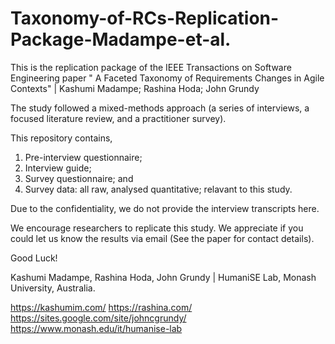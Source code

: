 # Taxonomy-of-RCs-Replication-Package-Madampe-et-al.
This is the replication package of the IEEE Transactions on Software Engineering paper " A Faceted Taxonomy of Requirements Changes in Agile Contexts" | Kashumi Madampe; Rashina Hoda; John Grundy

The study followed a mixed-methods approach (a series of interviews, a focused literature review, and a practitioner survey).

This repository contains,
1. Pre-interview questionnaire;
2. Interview guide;
3. Survey questionnaire; and
4. Survey data: all raw, analysed quantitative;
relavant to this study.

Due to the confidentiality, we do not provide the interview transcripts here.

We encourage researchers to replicate this study. We appreciate if you could let us know the results via email (See the paper for contact details).

Good Luck!

Kashumi Madampe, Rashina Hoda, John Grundy | 
HumaniSE Lab,
Monash University, Australia.

https://kashumim.com/ 
https://rashina.com/ 
https://sites.google.com/site/johncgrundy/ 
https://www.monash.edu/it/humanise-lab
